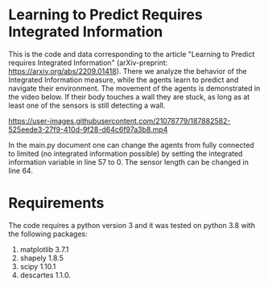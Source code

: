 # Learning to Predict Requires Integrated Information
This is the code and data corresponding to the article "Learning to Predict requires Integrated Information" (arXiv-preprint: https://arxiv.org/abs/2209.01418). 
There we analyze the behavior of the Integrated Information measure, while the agents learn to predict and navigate their environment. The movement
of the agents is demonstrated in the video below. If their body touches a wall they are stuck, as long as at least one of the sensors is still detecting a wall.



https://user-images.githubusercontent.com/21078779/187882582-525eede3-27f9-410d-9f28-d64c6f97a3b8.mp4



In the main.py document one can change the agents from fully connected to limited (no integrated information possible) by setting the integrated information variable in line 57 to 0. 
The sensor length can be changed in line 64.

# Requirements
The code requires a python version 3 and it was tested on python 3.8 with the following packages: 
1. matplotlib 3.7.1 
2. shapely 1.8.5 
3. scipy 1.10.1 
4. descartes 1.1.0. 
